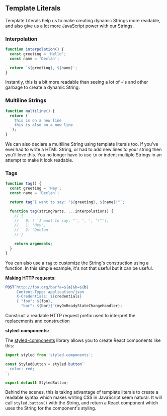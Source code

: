## Template Literals

Template Literals help us to make creating dynamic Strings more readable, and also give us a lot more JavaScript power with our Strings.

### Interpolation

```javascript
function interpolation() {
  const greeting = 'Hello';
  const name = 'Declan';

  return `${greeting}, ${name}`;
}
```

Instantly, this is a bit more readable than seeing a lot of ` + `'s and other garbage to create a dynamic String.

### Multiline Strings

```javascript
function multiline() {
  return (`
    this is on a new line
    this is also on a new line
  `);
}
```

We can also declare a multiline String using template literals too. If you've ever had to write a HTML String, or had to add new lines to your string then you'll love this. You no longer have to use `\n` or indent multiple Strings in an attempt to make it look readable.

### Tags

```javascript
function tag() {
  const greeting = 'Hey';
  const name = 'Declan';

  return tag`I want to say: "${greeting}, ${name}!"`;

  function tag(stringParts, ...interpolations) {
    // {
    //   0: [ 'I want to say: "', ', ', '!"'],
    //   1: 'Hey',
    //   2: 'Declan'
    // }

    return arguments;
  }
}
```

You can also use a `tag` to customize the String's construction using a function. In this simple example, it's not that useful but it can be useful.

**Making HTTP requests:**

```javascript
POST`http://foo.org/bar?a=${a}&b=${b}
     Content-Type: application/json
     X-Credentials: ${credentials}
     { "foo": ${foo},
       "bar": ${bar}}`(myOnReadyStateChangeHandler);
```

Construct a readable HTTP request prefix used to interpret the replacements and construction

**styled-components:**

The [styled-components](https://github.com/styled-components/styled-components) library allows you to create React components like this:

```javascript
import styled from 'styled-components';

const StyledButton = styled.button`
  color: red;
`;

export default StyledButton;
```

Behind the scenes, this is taking advantage of template literals to create a readable syntax which makes writing CSS in JavaScript seem natural. It will call `styled.button()` with the String, and return a React component which uses the String for the component's styling.
